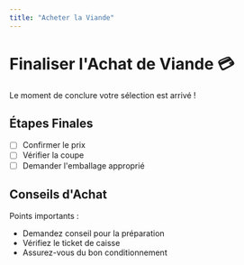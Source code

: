 ```yaml
---
title: "Acheter la Viande"
---
```


# Finaliser l'Achat de Viande 💳

Le moment de conclure votre sélection est arrivé !

## Étapes Finales

- [ ] Confirmer le prix
- [ ] Vérifier la coupe
- [ ] Demander l'emballage approprié

## Conseils d'Achat

Points importants :

- Demandez conseil pour la préparation
- Vérifiez le ticket de caisse
- Assurez-vous du bon conditionnement
